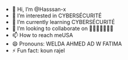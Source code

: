- 👋 Hi, I’m @Hasssan-x
- 👀 I’m interested in CYBERSÉCURITÉ 
- 🌱 I’m currently learning CYBERSÉCURITÉ 
- 💞️ I’m looking to collaborate on 🚯🏃🏻‍♂️🏃🏻‍♂️
- 📫 How to reach meUSA
- 😄 Pronouns: WELDA AHMED AD W FATIMA 
- ⚡ Fun fact: koun rajel

<!---
Hasssan-x/Hasssan-x is a ✨ special ✨ repository because its `README.md` (this file) appears on your GitHub profile.
You can click the Preview link to take a look at your changes.
--->
